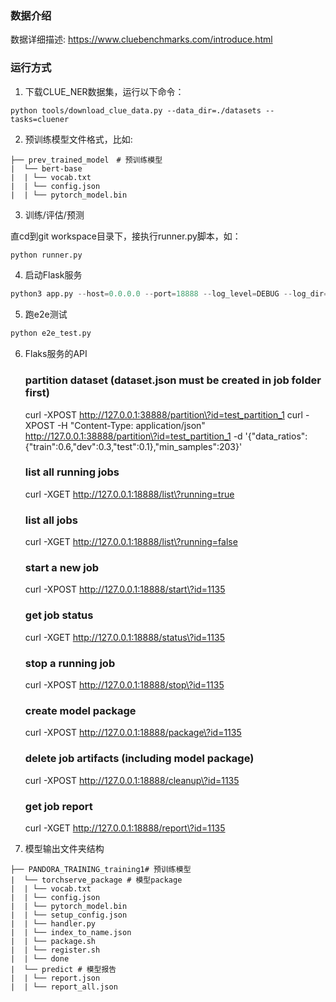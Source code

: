 ### 数据介绍

数据详细描述: https://www.cluebenchmarks.com/introduce.html

### 运行方式
1. 下载CLUE_NER数据集，运行以下命令：
```shell
python tools/download_clue_data.py --data_dir=./datasets --tasks=cluener
```
2. 预训练模型文件格式，比如:
```text
├── prev_trained_model　# 预训练模型
|  └── bert-base
|  | └── vocab.txt
|  | └── config.json
|  | └── pytorch_model.bin
```
3. 训练/评估/预测

直cd到git workspace目录下，接执行runner.py脚本，如：
```python
python runner.py
```
4. 启动Flask服务
```python
python3 app.py --host=0.0.0.0 --port=18888 --log_level=DEBUG --log_dir=$HOME/workspace/pandora_outputs --output_dir=$HOME/workspace/pandora_outputs --data_dir=$HOME/workspace/resource/datasets --cache_dir=$HOME/.cache/torch/transformers
```

5. 跑e2e测试
```python
python e2e_test.py
```

6. Flaks服务的API
    ### partition dataset (dataset.json must be created in job folder first)
    curl -XPOST http://127.0.0.1:38888/partition\?id=test_partition_1
    curl -XPOST -H "Content-Type: application/json" http://127.0.0.1:38888/partition\?id=test_partition_1 -d '{"data_ratios":{"train":0.6,"dev":0.3,"test":0.1},"min_samples":203}'
    ### list all running jobs
    curl -XGET http://127.0.0.1:18888/list\?running=true
    ### list all jobs
    curl -XGET http://127.0.0.1:18888/list\?running=false
    ### start a new job
    curl -XPOST http://127.0.0.1:18888/start\?id=1135
    ### get job status
    curl -XGET http://127.0.0.1:18888/status\?id=1135
    ### stop a running job
    curl -XPOST http://127.0.0.1:18888/stop\?id=1135
    ### create model package
    curl -XPOST http://127.0.0.1:18888/package\?id=1135
    ### delete job artifacts (including model package)
    curl -XPOST http://127.0.0.1:18888/cleanup\?id=1135
    ### get job report
    curl -XGET http://127.0.0.1:18888/report\?id=1135

7. 模型输出文件夹结构
```text
├── PANDORA_TRAINING_training1# 预训练模型
|  └── torchserve_package # 模型package
|  | └── vocab.txt
|  | └── config.json
|  | └── pytorch_model.bin
|  | └── setup_config.json
|  | └── handler.py
|  | └── index_to_name.json
|  | └── package.sh
|  | └── register.sh
|  | └── done
|  └── predict # 模型报告
|  | └── report.json
|  | └── report_all.json
```

